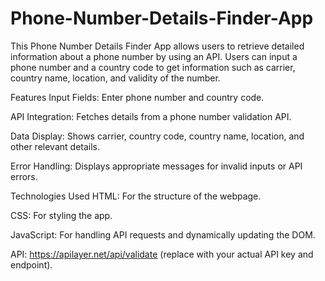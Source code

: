 # Phone-Number-Details-Finder-App
This Phone Number Details Finder App allows users to retrieve detailed information about a phone number by using an API. Users can input a phone number and a country code to get information such as carrier, country name, location, and validity of the number.

Features
Input Fields: Enter phone number and country code.


API Integration: Fetches details from a phone number validation API.


Data Display: Shows carrier, country code, country name, location, and other relevant details.


Error Handling: Displays appropriate messages for invalid inputs or API errors.


Technologies Used
HTML: For the structure of the webpage.


CSS: For styling the app.


JavaScript: For handling API requests and dynamically updating the DOM.


API: https://apilayer.net/api/validate (replace with your actual API key and endpoint).


